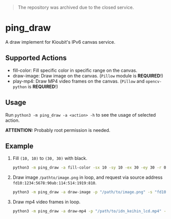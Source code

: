 > The repository was archived due to the closed service.

# ping_draw

A draw implement for Kioubit's IPv6 canvas service.

## Supported Actions

- fill-color: Fill specific color in specific range on the canvas.
- draw-image: Draw image on the canvas. (`Pillow` module is **REQUIRED**!)
- play-mp4: Draw MP4 video frames on the canvas. (`Pillow` and `opencv-python` is **REQUIRED**!)

## Usage

Run `python3 -m ping_draw -a <action> -h` to see the usage of selected action.

**ATTENTION:** Probably root permission is needed.

## Example

1. Fill `(10, 10)` to `(30, 30)` with black.

    ```bash
    python3 -m ping_draw -a fill-color -sx 10 -sy 10 -ex 30 -ey 30 -r 0 -g 0 -b 0
    ```

2. Draw image `/pathto/image.png` in loop, and request via source address `fd10:1234:5678:90ab:114:514:1919:810`.

    ```bash
    python3 -m ping_draw -a draw-image -p "/path/to/image.png" -s "fd10:1234:5678:90ab:114:514:1919:810" -l
    ```
3. Draw mp4 video frames in loop.

    ```bash
    python3 -m ping_draw -a draw-mp4 -p "/path/to/idn_keihin_lcd.mp4" -sx 100 -sy 0 -iw 320 -ih 180 -l
    ```
